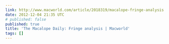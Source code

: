 ```yaml
---
link: http://www.macworld.com/article/2018319/macalope-fringe-analysis.html
date: 2012-12-04 21:35 UTC
# published: false
published: true
title: 'The Macalope Daily: Fringe analysis | Macworld'
tags: []
---
```



